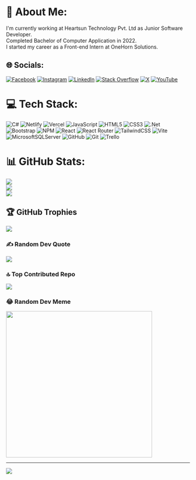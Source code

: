 # 💫 About Me:
I'm currently working at Heartsun Technology Pvt. Ltd as Junior Software Developer.<br>Completed Bachelor of Computer Application in 2022.<br>I started my career as a Front-end Intern at OneHorn Solutions.


## 🌐 Socials:
[![Facebook](https://img.shields.io/badge/Facebook-%231877F2.svg?logo=Facebook&logoColor=white)](https://www.facebook.com/shang.adh) [![Instagram](https://img.shields.io/badge/Instagram-%23E4405F.svg?logo=Instagram&logoColor=white)](https://instagram.com/shangharsh_) [![LinkedIn](https://img.shields.io/badge/LinkedIn-%230077B5.svg?logo=linkedin&logoColor=white)](https://www.linkedin.com/in/shangharsh-adhikari) [![Stack Overflow](https://img.shields.io/badge/-Stackoverflow-FE7A16?logo=stack-overflow&logoColor=white)](https://stackoverflow.com/users/12536390/shangharsh-adhikari) [![X](https://img.shields.io/badge/X-black.svg?logo=X&logoColor=white)](https://x.com/@shangharsh2) [![YouTube](https://img.shields.io/badge/YouTube-%23FF0000.svg?logo=YouTube&logoColor=white)](https://youtube.com/@UCFSpWR_NWBstB6xMghFtEKQ) 

# 💻 Tech Stack:
![C#](https://img.shields.io/badge/c%23-%23239120.svg?style=for-the-badge&logo=csharp&logoColor=white) ![Netlify](https://img.shields.io/badge/netlify-%23000000.svg?style=for-the-badge&logo=netlify&logoColor=#00C7B7) ![Vercel](https://img.shields.io/badge/vercel-%23000000.svg?style=for-the-badge&logo=vercel&logoColor=white) ![JavaScript](https://img.shields.io/badge/javascript-%23323330.svg?style=for-the-badge&logo=javascript&logoColor=%23F7DF1E) ![HTML5](https://img.shields.io/badge/html5-%23E34F26.svg?style=for-the-badge&logo=html5&logoColor=white) ![CSS3](https://img.shields.io/badge/css3-%231572B6.svg?style=for-the-badge&logo=css3&logoColor=white) ![.Net](https://img.shields.io/badge/.NET-5C2D91?style=for-the-badge&logo=.net&logoColor=white) ![Bootstrap](https://img.shields.io/badge/bootstrap-%238511FA.svg?style=for-the-badge&logo=bootstrap&logoColor=white) ![NPM](https://img.shields.io/badge/NPM-%23CB3837.svg?style=for-the-badge&logo=npm&logoColor=white) ![React](https://img.shields.io/badge/react-%2320232a.svg?style=for-the-badge&logo=react&logoColor=%2361DAFB) ![React Router](https://img.shields.io/badge/React_Router-CA4245?style=for-the-badge&logo=react-router&logoColor=white) ![TailwindCSS](https://img.shields.io/badge/tailwindcss-%2338B2AC.svg?style=for-the-badge&logo=tailwind-css&logoColor=white) ![Vite](https://img.shields.io/badge/vite-%23646CFF.svg?style=for-the-badge&logo=vite&logoColor=white) ![MicrosoftSQLServer](https://img.shields.io/badge/Microsoft%20SQL%20Server-CC2927?style=for-the-badge&logo=microsoft%20sql%20server&logoColor=white) ![GitHub](https://img.shields.io/badge/github-%23121011.svg?style=for-the-badge&logo=github&logoColor=white) ![Git](https://img.shields.io/badge/git-%23F05033.svg?style=for-the-badge&logo=git&logoColor=white) ![Trello](https://img.shields.io/badge/Trello-%23026AA7.svg?style=for-the-badge&logo=Trello&logoColor=white)
# 📊 GitHub Stats:
![](https://github-readme-stats.vercel.app/api?username=shangharsh&theme=dark&hide_border=false&include_all_commits=false&count_private=false)<br/>
![](https://github-readme-streak-stats.herokuapp.com/?user=shangharsh&theme=dark&hide_border=false)<br/>
![](https://github-readme-stats.vercel.app/api/top-langs/?username=shangharsh&theme=dark&hide_border=false&include_all_commits=false&count_private=false&layout=compact)

## 🏆 GitHub Trophies
![](https://github-profile-trophy.vercel.app/?username=shangharsh&theme=onedark&no-frame=false&no-bg=false&margin-w=4)

### ✍️ Random Dev Quote
![](https://quotes-github-readme.vercel.app/api?type=horizontal&theme=radical)

### 🔝 Top Contributed Repo
![](https://github-contributor-stats.vercel.app/api?username=shangharsh&limit=5&theme=dark&combine_all_yearly_contributions=true)

### 😂 Random Dev Meme
<img src='https://memer-new.vercel.app/' style="height: 400px;"/>

---
[![](https://visitcount.itsvg.in/api?id=shangharsh&icon=0&color=0)](https://visitcount.itsvg.in)

<!-- Proudly created with GPRM ( https://gprm.itsvg.in ) -->
